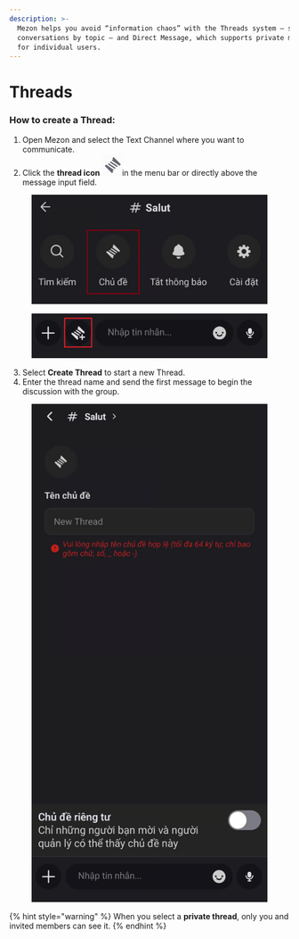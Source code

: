 ```yaml
---
description: >-
  Mezon helps you avoid “information chaos” with the Threads system — separating
  conversations by topic — and Direct Message, which supports private messaging
  for individual users.
---
```


# Threads

### **How to create a Thread:**

1. Open Mezon and select the Text Channel where you want to communicate.
2. Click the **thread icon** <img src="../../../../../../.gitbook/assets/image (62).png" alt="" data-size="line">in the menu bar or directly above the message input field.

<figure><img src="../../../../../../.gitbook/assets/image (63).png" alt=""><figcaption></figcaption></figure>

<figure><img src="../../../../../../.gitbook/assets/image (64).png" alt=""><figcaption></figcaption></figure>

3. Select **Create Thread** to start a new Thread.
4. Enter the thread name and send the first message to begin the discussion with the group.

<figure><img src="../../../../../../.gitbook/assets/image (65).png" alt=""><figcaption></figcaption></figure>

{% hint style="warning" %}
When you select a **private thread**, only you and invited members can see it.
{% endhint %}
